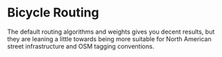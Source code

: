 # Bicycle Routing

The default routing algorithms and weights gives you decent results, but they are leaning a little towards being
more suitable for North American street infrastructure and OSM tagging conventions.

